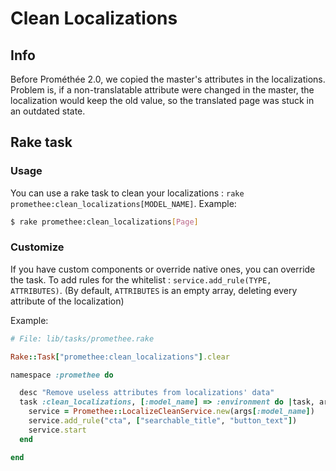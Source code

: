 # Clean Localizations

## Info

Before Prométhée 2.0, we copied the master's attributes in the localizations. Problem is, if a non-translatable attribute were changed in the master, the localization would keep the old value, so the translated page was stuck in an outdated state.

## Rake task

### Usage

You can use a rake task to clean your localizations : `rake promethee:clean_localizations[MODEL_NAME]`. Example:

```bash
$ rake promethee:clean_localizations[Page]
```

### Customize

If you have custom components or override native ones, you can override the task.
To add rules for the whitelist : `service.add_rule(TYPE, ATTRIBUTES)`. (By default, `ATTRIBUTES` is an empty array, deleting every attribute of the localization)

Example:

```ruby
# File: lib/tasks/promethee.rake

Rake::Task["promethee:clean_localizations"].clear

namespace :promethee do

  desc "Remove useless attributes from localizations' data"
  task :clean_localizations, [:model_name] => :environment do |task, args|
    service = Promethee::LocalizeCleanService.new(args[:model_name])
    service.add_rule("cta", ["searchable_title", "button_text"])
    service.start
  end

end
```

